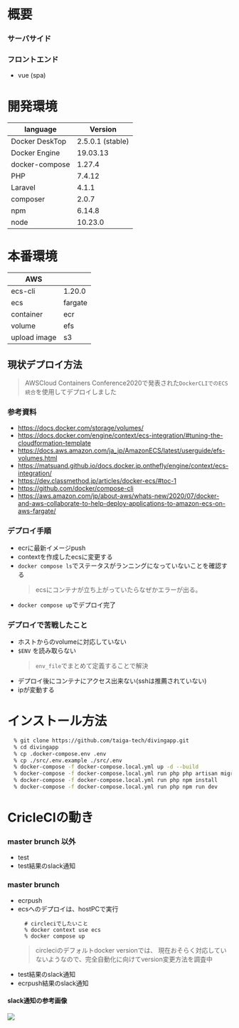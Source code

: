 # 概要
### サーバサイド
### フロントエンド
  - vue (spa)
# 開発環境
|language|Version|
|---|---|
|Docker DeskTop|2.5.0.1 (stable)|
|Docker Engine|19.03.13|
|docker-compose|1.27.4|
|PHP|7.4.12|
|Laravel|4.1.1|
|composer|2.0.7|
|npm|6.14.8|
|node|10.23.0|

# 本番環境
|AWS||
|--|--|
|ecs-cli|1.20.0|
|ecs|fargate|
|container|ecr|
|volume|efs|
|upload image|s3|

## 現状デプロイ方法
  > AWSCloud Containers Conference2020で発表された`DockerCLIでのECS統合`を使用してデプロイしました

### 参考資料
- https://docs.docker.com/storage/volumes/
- https://docs.docker.com/engine/context/ecs-integration/#tuning-the-cloudformation-template
- https://docs.aws.amazon.com/ja_jp/AmazonECS/latest/userguide/efs-volumes.html
- https://matsuand.github.io/docs.docker.jp.onthefly/engine/context/ecs-integration/
- https://dev.classmethod.jp/articles/docker-ecs/#toc-1
- https://github.com/docker/compose-cli
- https://aws.amazon.com/jp/about-aws/whats-new/2020/07/docker-and-aws-collaborate-to-help-deploy-applications-to-amazon-ecs-on-aws-fargate/

### デプロイ手順
- ecrに最新イメージpush
- contextを作成したecsに変更する
- `docker compose ls`でステータスがランニングになっていないことを確認する
  > ecsにコンテナが立ち上がっていたらなぜかエラーが出る。
- `docker compose up`でデプロイ完了

### デプロイで苦戦したこと
- ホストからのvolumeに対応していない
- `$ENV` を読み取らない
  > `env_file`でまとめて定義することで解決
- デプロイ後にコンテナにアクセス出来ない(sshは推薦されていない)
- ipが変動する


# インストール方法
```bash
  % git clone https://github.com/taiga-tech/divingapp.git
  % cd divingapp
  % cp .docker-compose.env .env
  % cp ./src/.env.example ./src/.env
  % docker-compose -f docker-compose.local.yml up -d --build
  % docker-compose -f docker-compose.local.yml run php php artisan migrate
  % docker-compose -f docker-compose.local.yml run php npm install
  % docker-compose -f docker-compose.local.yml run php npm run dev
```

# CricleCIの動き

### master brunch 以外
- test
- test結果のslack通知

### master brunch
- ecrpush
- ecsへのデプロイは、hostPCで実行
  ``` shell
    # circleciでしたいこと
    % docker context use ecs
    % docker compose up
  ```
  > circleciのデフォルトdocker versionでは、
    現在おそらく対応していないようなので、完全自動化に向けてversion変更方法を調査中
- test結果のslack通知
- ecrpush結果のslack通知

#### slack通知の参考画像
![](https://user-images.githubusercontent.com/67569270/96187946-d2ad5880-0f78-11eb-8eae-fb99a7af7cc7.png)
